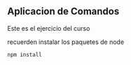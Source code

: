 ## Aplicacion de Comandos

Este es el ejercicio del curso

recuerden instalar los paquetes de node

``` 
npm install
```